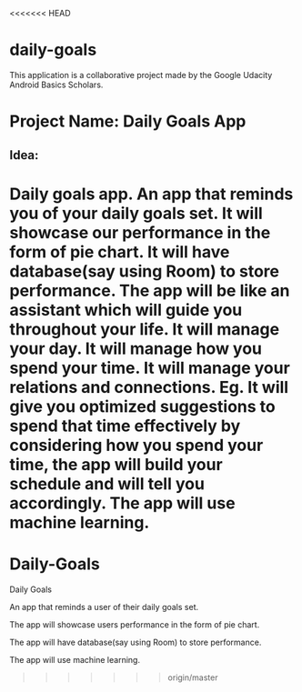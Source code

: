 <<<<<<< HEAD
# daily-goals
This application is a collaborative project made by the Google Udacity Android Basics Scholars.

# Project Name: Daily Goals App

## Idea:

Daily goals app. An app that reminds you of your daily goals set. It will showcase our performance in the form of pie chart. It will have database(say using Room)
to store performance. 
The app will be like an assistant which will guide you throughout your life.
It will manage your day. It will manage how you spend your time. It will manage your relations and connections. Eg. It will give you optimized suggestions to spend that time effectively by considering how you spend your time, the app will build your schedule and will tell you accordingly. The app will use machine learning.
=======
# Daily-Goals
Daily Goals

An app that reminds a user of their daily goals set.

The app will showcase users performance in the form of pie chart. 

The app will have database(say using Room) to store performance. 

The app will use machine learning.
>>>>>>> origin/master
